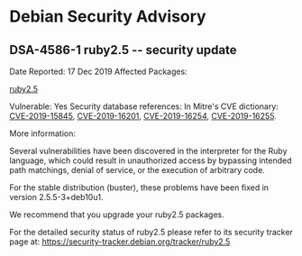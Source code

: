 
Debian Security Advisory
========================


DSA-4586-1 ruby2.5 -- security update
-------------------------------------



Date Reported:
17 Dec 2019
Affected Packages:

[ruby2.5](https://packages.debian.org/src:ruby2.5)

Vulnerable:
Yes
Security database references:
In Mitre's CVE dictionary: [CVE-2019-15845](https://security-tracker.debian.org/tracker/CVE-2019-15845), [CVE-2019-16201](https://security-tracker.debian.org/tracker/CVE-2019-16201), [CVE-2019-16254](https://security-tracker.debian.org/tracker/CVE-2019-16254), [CVE-2019-16255](https://security-tracker.debian.org/tracker/CVE-2019-16255).  

More information:

Several vulnerabilities have been discovered in the interpreter for the
Ruby language, which could result in unauthorized access by bypassing
intended path matchings, denial of service, or the execution of
arbitrary code.


For the stable distribution (buster), these problems have been fixed in
version 2.5.5-3+deb10u1.


We recommend that you upgrade your ruby2.5 packages.


For the detailed security status of ruby2.5 please refer to its security
tracker page at:
<https://security-tracker.debian.org/tracker/ruby2.5>





